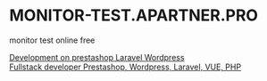 # MONITOR-TEST.APARTNER.PRO
monitor test online free


<a href="https://apartner.pro">Development on prestashop Laravel Wordpress</a>
<br>
<a href="https://roman.matviy/pp.ua">Fullstack developer Prestashop, Wordpress, Laravel, VUE, PHP</a>
